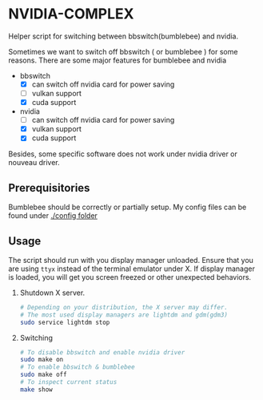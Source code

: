 NVIDIA-COMPLEX
===
Helper script for switching between bbswitch(bumblebee) and nvidia.

Sometimes we want to switch off bbswitch ( or bumblebee ) for some reasons.
There are some major features for bumblebee and nvidia

- bbswitch
    - [x] can switch off nvidia card for power saving
    - [ ] vulkan support
    - [x] cuda support
- nvidia
    - [ ] can switch off nvidia card for power saving
    - [x] vulkan support
    - [x] cuda support

Besides, some specific software does not work under nvidia driver or nouveau driver.

## Prerequisitories
Bumblebee should be correctly or partially setup.
My config files can be found under [./config folder](./config)

## Usage
The script should run with you display manager unloaded.
Ensure that you are using `ttyx` instead of the terminal emulator under X.
If display manager is loaded, you will get you screen freezed or other unexpected behaviors.

1. Shutdown X server.

    ```bash
    # Depending on your distribution, the X server may differ.
    # The most used display managers are lightdm and gdm(gdm3)
    sudo service lightdm stop
    ```

1. Switching

    ```bash
    # To disable bbswitch and enable nvidia driver
    sudo make on
    # To enable bbswitch & bumblebee
    sudo make off
    # To inspect current status
    make show
    ```
